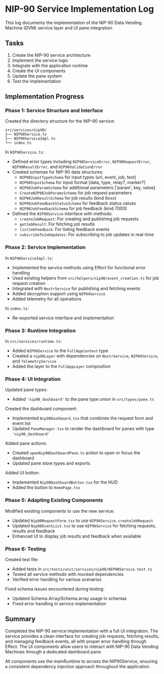 # NIP-90 Service Implementation Log

This log documents the implementation of the NIP-90 Data Vending Machine (DVM) service layer and UI pane integration.

## Tasks

1. Create the NIP-90 service architecture
2. Implement the service logic
3. Integrate with the application runtime
4. Create the UI components
5. Update the pane system
6. Test the implementation

## Implementation Progress

### Phase 1: Service Structure and Interface

Created the directory structure for the NIP-90 service:
```
src/services/nip90/
├── NIP90Service.ts
├── NIP90ServiceImpl.ts
└── index.ts
```

In `NIP90Service.ts`:
- Defined error types including `NIP90ServiceError`, `NIP90RequestError`, `NIP90ResultError`, and `NIP90ValidationError`
- Created schemas for NIP-90 data structures:
  - `NIP90InputTypeSchema` for input types (url, event, job, text)
  - `NIP90InputSchema` for input format [data, type, relay?, marker?]
  - `NIP90JobParamSchema` for additional parameters ['param', key, value]
  - `CreateNIP90JobParamsSchema` for job request parameters
  - `NIP90JobResultSchema` for job results (kind 6xxx)
  - `NIP90JobFeedbackStatusSchema` for feedback status values
  - `NIP90JobFeedbackSchema` for job feedback (kind 7000)
- Defined the `NIP90Service` interface with methods:
  - `createJobRequest`: For creating and publishing job requests
  - `getJobResult`: For fetching job results
  - `listJobFeedback`: For listing feedback events
  - `subscribeToJobUpdates`: For subscribing to job updates in real-time

### Phase 2: Service Implementation

In `NIP90ServiceImpl.ts`:
- Implemented the service methods using Effect for functional error handling
- Used existing helpers from `src/helpers/nip90/event_creation.ts` for job request creation
- Integrated with `NostrService` for publishing and fetching events
- Added decryption support using `NIP04Service`
- Added telemetry for all operations

In `index.ts`:
- Re-exported service interface and implementation

### Phase 3: Runtime Integration

In `src/services/runtime.ts`:
- Added `NIP90Service` to the `FullAppContext` type
- Created a `nip90Layer` with dependencies on `NostrService`, `NIP04Service`, and `TelemetryService`
- Added the layer to the `FullAppLayer` composition

### Phase 4: UI Integration

Updated pane types:
- Added `'nip90_dashboard'` to the pane type union in `src/types/pane.ts`

Created the dashboard component:
- Implemented `Nip90Dashboard.tsx` that combines the request form and event list
- Updated `PaneManager.tsx` to render the dashboard for panes with type `'nip90_dashboard'`

Added pane actions:
- Created `openNip90DashboardPane.ts` action to open or focus the dashboard
- Updated pane store types and exports

Added UI button:
- Implemented `Nip90DashboardButton.tsx` for the HUD
- Added the button to `HomePage.tsx`

### Phase 5: Adapting Existing Components

Modified existing components to use the new service:
- Updated `Nip90RequestForm.tsx` to use `NIP90Service.createJobRequest`
- Updated `Nip90EventList.tsx` to use `NIP90Service` for fetching requests, results and feedback
- Enhanced UI to display job results and feedback when available

### Phase 6: Testing

Created test file:
- Added tests in `src/tests/unit/services/nip90/NIP90Service.test.ts`
- Tested all service methods with mocked dependencies
- Verified error handling for various scenarios

Fixed schema issues encountered during testing:
- Updated Schema.Array/Schema.array usage in schemas
- Fixed error handling in service implementation

## Summary

Completed the NIP-90 service implementation with a full UI integration. The service provides a clean interface for creating job requests, fetching results, and managing feedback events, all with proper error handling through Effect. The UI components allow users to interact with NIP-90 Data Vending Machines through a dedicated dashboard pane.

All components use the mainRuntime to access the NIP90Service, ensuring a consistent dependency injection approach throughout the application.